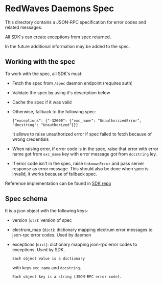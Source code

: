 # RedWaves Daemons Spec

This directory contains a JSON-RPC specification for error codes and related messages.

All SDK's can create exceptions from spec returned.

In the future additional information may be added to the spec.

## Working with the spec

To work with the spec, all SDK's must:

- Fetch the spec from `/spec` daemon endpoint (requires auth)
- Validate the spec by using it's description below
- Cache the spec if it was valid
- Otherwise, fallback to the following spec:

  `{"exceptions": {"-32600": {"exc_name": "UnauthorizedError", "docstring": "Unauthorized"}}}`

  It allows to raise unauthorized error if spec failed to fetch because of wrong credentials

- When raising error, if error code is in the spec, raise that error with
  error name got from `exc_name` key with error message got from `docstring` ley.

- If error code isn't in the spec, raise `UnknownError` and pass server response as error message. This should also be done when spec is invalid, it works because of fallback spec.

Reference implementation can be found in [SDK repo](https://github.com/rdwv/rdwv-sdk)

## Spec schema

It is a json object with the following keys:

- version (`str`): version of spec
- electrum_map (`dict`): dictionary mapping electrum error messages to json-rpc error codes. Used by daemon
- exceptions (`dict`): dictionary mapping json-rpc error codes to exceptions. Used by SDK.

      Each object value is a dictionary

  with keys `exc_name` and `docstring`.

      Each object key is a string (JSON-RPC error code).
